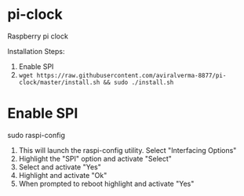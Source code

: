 # pi-clock
Raspberry pi clock

Installation Steps:

  1. Enable SPI
  2. ```wget https://raw.githubusercontent.com/aviralverma-8877/pi-clock/master/install.sh && sudo ./install.sh```

# Enable SPI
sudo raspi-config

  1. This will launch the raspi-config utility. Select "Interfacing Options"
  2. Highlight the "SPI" option and activate "Select"
  3. Select and activate "Yes"
  4. Highlight and activate "Ok"
  5. When prompted to reboot highlight and activate "Yes"
